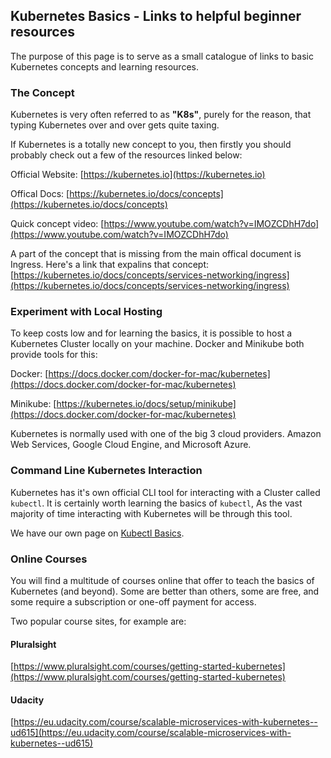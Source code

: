 ## Kubernetes Basics - Links to helpful beginner resources

The purpose of this page is to serve as a small catalogue of links to basic Kubernetes concepts and learning resources.

### The Concept

Kubernetes is very often referred to as **"K8s"**, purely for the reason, that typing Kubernetes over and over gets quite taxing.

If Kubernetes is a totally new concept to you, then firstly you should probably check out a few of the resources linked below:

Official Website:
[https://kubernetes.io](https://kubernetes.io)

Offical Docs:
[https://kubernetes.io/docs/concepts](https://kubernetes.io/docs/concepts)

Quick concept video:
[https://www.youtube.com/watch?v=IMOZCDhH7do](https://www.youtube.com/watch?v=IMOZCDhH7do)

A part of the concept that is missing from the main offical document is Ingress.
Here's a link that expalins that concept: [https://kubernetes.io/docs/concepts/services-networking/ingress](https://kubernetes.io/docs/concepts/services-networking/ingress)

### Experiment with Local Hosting

To keep costs low and for learning the basics, it is possible to host a Kubernetes Cluster locally on your machine. Docker and Minikube both provide tools for this:

Docker: [https://docs.docker.com/docker-for-mac/kubernetes](https://docs.docker.com/docker-for-mac/kubernetes)

Minikube: [https://kubernetes.io/docs/setup/minikube](https://docs.docker.com/docker-for-mac/kubernetes)

Kubernetes is normally used with one of the big 3 cloud providers. Amazon Web Services, Google Cloud Engine, and Microsoft Azure.

### Command Line Kubernetes Interaction

Kubernetes has it's own official CLI tool for interacting with a Cluster called `kubectl`. It is certainly worth learning the basics of `kubectl`, As the vast majority of time interacting with Kubernetes will be through this tool.

We have our own page on [Kubectl Basics](/03-other-topics/003-quick-reference/##kubectl-quick-reference).

### Online Courses

You will find a multitude of courses online that offer to teach the basics of Kubernetes (and beyond). Some are better than others, some are free, and some require a subscription or one-off payment for access.

Two popular course sites, for example are:

#### Pluralsight
[https://www.pluralsight.com/courses/getting-started-kubernetes](https://www.pluralsight.com/courses/getting-started-kubernetes)

#### Udacity
[https://eu.udacity.com/course/scalable-microservices-with-kubernetes--ud615](https://eu.udacity.com/course/scalable-microservices-with-kubernetes--ud615)
